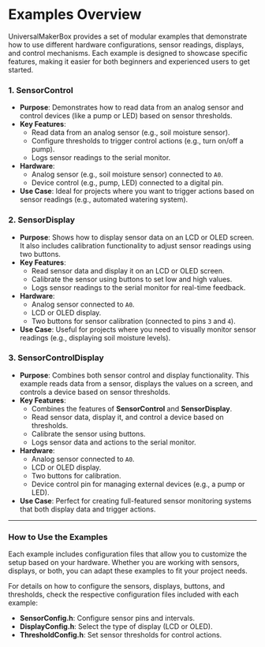 # Examples Overview

UniversalMakerBox provides a set of modular examples that demonstrate how to use different hardware configurations, sensor readings, displays, and control mechanisms. Each example is designed to showcase specific features, making it easier for both beginners and experienced users to get started.

### 1. **SensorControl**
   - **Purpose**: Demonstrates how to read data from an analog sensor and control devices (like a pump or LED) based on sensor thresholds.
   - **Key Features**:
     - Read data from an analog sensor (e.g., soil moisture sensor).
     - Configure thresholds to trigger control actions (e.g., turn on/off a pump).
     - Logs sensor readings to the serial monitor.
   - **Hardware**:
     - Analog sensor (e.g., soil moisture sensor) connected to `A0`.
     - Device control (e.g., pump, LED) connected to a digital pin.
   - **Use Case**: Ideal for projects where you want to trigger actions based on sensor readings (e.g., automated watering system).

### 2. **SensorDisplay**
   - **Purpose**: Shows how to display sensor data on an LCD or OLED screen. It also includes calibration functionality to adjust sensor readings using two buttons.
   - **Key Features**:
     - Read sensor data and display it on an LCD or OLED screen.
     - Calibrate the sensor using buttons to set low and high values.
     - Logs sensor readings to the serial monitor for real-time feedback.
   - **Hardware**:
     - Analog sensor connected to `A0`.
     - LCD or OLED display.
     - Two buttons for sensor calibration (connected to pins `3` and `4`).
   - **Use Case**: Useful for projects where you need to visually monitor sensor readings (e.g., displaying soil moisture levels).

### 3. **SensorControlDisplay**
   - **Purpose**: Combines both sensor control and display functionality. This example reads data from a sensor, displays the values on a screen, and controls a device based on sensor thresholds.
   - **Key Features**:
     - Combines the features of **SensorControl** and **SensorDisplay**.
     - Read sensor data, display it, and control a device based on thresholds.
     - Calibrate the sensor using buttons.
     - Logs sensor data and actions to the serial monitor.
   - **Hardware**:
     - Analog sensor connected to `A0`.
     - LCD or OLED display.
     - Two buttons for calibration.
     - Device control pin for managing external devices (e.g., a pump or LED).
   - **Use Case**: Perfect for creating full-featured sensor monitoring systems that both display data and trigger actions.

---

### How to Use the Examples

Each example includes configuration files that allow you to customize the setup based on your hardware. Whether you are working with sensors, displays, or both, you can adapt these examples to fit your project needs.

For details on how to configure the sensors, displays, buttons, and thresholds, check the respective configuration files included with each example:
- **SensorConfig.h**: Configure sensor pins and intervals.
- **DisplayConfig.h**: Select the type of display (LCD or OLED).
- **ThresholdConfig.h**: Set sensor thresholds for control actions.
